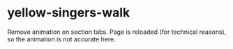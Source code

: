 # yellow-singers-walk

Remove animation on section tabs. Page is reloaded (for technical reasons), so the animation is not accurate here.
